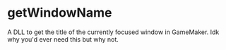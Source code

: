 # getWindowName
 A DLL to get the title of the currently focused window in GameMaker. Idk why you'd ever need this but why not.
